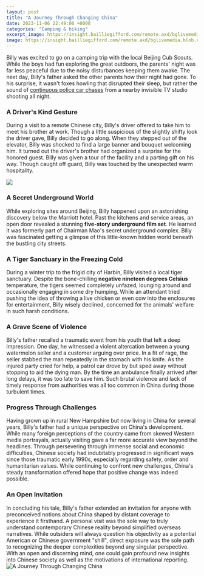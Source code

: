 ```yaml
---
layout: post
title: "A Journey Through Changing China"
date: 2023-11-06 22:49:00 +0000
categories: "Camping & hiking"
excerpt_image: https://insight.bailliegifford.com/remote.axd/bglivemedia.blob.core.windows.net/sheq/326177/changing-china-map.jpg?quality=60
image: https://insight.bailliegifford.com/remote.axd/bglivemedia.blob.core.windows.net/sheq/326177/changing-china-map.jpg?quality=60
---
```


Billy was excited to go on a camping trip with the local Beijing Cub Scouts. While the boys had fun exploring the great outdoors, the parents' night was far less peaceful due to the noisy disturbances keeping them awake. The next day, Billy's father asked the other parents how their night had gone. To his surprise, it wasn't foxes howling that disrupted their sleep, but rather the sound of [continuous police car chases](https://thetopnews.github.io/the-evolution-and-value-of-gaming-subscription-services/) from a nearby invisible TV studio shooting all night. 
### A Driver's Kind Gesture  
During a visit to a remote Chinese city, Billy's driver offered to take him to meet his brother at work. Though a little suspicious of the slightly shifty look the driver gave, Billy decided to go along. When they stepped out of the elevator, Billy was shocked to find a large banner and bouquet welcoming him. It turned out the driver's brother had organized a surprise for the honored guest. Billy was given a tour of the facility and a parting gift on his way. Though caught off guard, Billy was touched by the unexpected warm hospitality.

![](https://i.thenile.io/r1000/9781921656040.jpg?r=5f7e35a6bea1f)
### A Secret Underground World
While exploring sites around Beijing, Billy happened upon an astonishing discovery below the Marriott hotel. Past the kitchens and service areas, an open door revealed a stunning **five-story underground film set**. He learned it was formerly part of Chairman Mao's secret underground complex. Billy was fascinated getting a glimpse of this little-known hidden world beneath the bustling city streets.  
### A Tiger Sanctuary in the Freezing Cold
During a winter trip to the frigid city of Harbin, Billy visited a local tiger sanctuary. Despite the bone-chilling **negative nineteen degrees Celsius** temperature, the tigers seemed completely unfazed, lounging around and occasionally engaging in some dry humping. While an attendant tried pushing the idea of throwing a live chicken or even cow into the enclosures for entertainment, Billy wisely declined, concerned for the animals' welfare in such harsh conditions.
### A Grave Scene of Violence   
Billy's father recalled a traumatic event from his youth that left a deep impression. One day, he witnessed a violent altercation between a young watermelon seller and a customer arguing over price. In a fit of rage, the seller stabbed the man repeatedly in the stomach with his knife. As the injured party cried for help, a patrol car drove by but sped away without stopping to aid the dying man. By the time an ambulance finally arrived after long delays, it was too late to save him. Such brutal violence and lack of timely response from authorities was all too common in China during those turbulent times.
### Progress Through Challenges
Having grown up in rural New Hampshire but now living in China for several years, Billy's father had a unique perspective on China's development. While many foreign perceptions of the country came from skewed Western media portrayals, actually visiting gave a far more accurate view beyond the headlines. Through persevering through immense social and economic difficulties, Chinese society had indubitably progressed in significant ways since those traumatic early 1990s, especially regarding safety, order and humanitarian values. While continuing to confront new challenges, China's steady transformation offered hope that positive change was indeed possible.
### An Open Invitation  
In concluding his tale, Billy's father extended an invitation for anyone with preconceived notions about China shaped by distant coverage to experience it firsthand. A personal visit was the sole way to truly understand contemporary Chinese reality beyond simplified overseas narratives. While outsiders will always question his objectivity as a potential American or Chinese government "shill", direct exposure was the sole path to recognizing the deeper complexities beyond any singular perspective. With an open and discerning mind, one could gain profound new insights into Chinese society as well as the motivations of international reporting.
![A Journey Through Changing China](https://insight.bailliegifford.com/remote.axd/bglivemedia.blob.core.windows.net/sheq/326177/changing-china-map.jpg?quality=60)